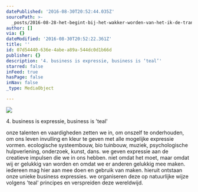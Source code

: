 ```yaml
---
datePublished: '2016-08-30T20:52:44.035Z'
sourcePath: >-
  _posts/2016-08-28-het-begint-bij-het-wakker-worden-van-het-ik-de-transformat.md
author: []
via: {}
dateModified: '2016-08-30T20:52:22.361Z'
title: ''
id: 07d54440-636e-4abe-a89a-544dc0d1b66d
publisher: {}
description: '4. business is expressie, business is ‘teal’'
starred: false
inFeed: true
hasPage: false
inNav: false
_type: MediaObject

---
```

![](https://the-grid-user-content.s3-us-west-2.amazonaws.com/ea7a6e16-6263-45bb-9a16-59d28c3ae6a8.jpg)

4\. business is expressie, business is 'teal'

onze talenten en vaardigheden zetten we in, om onszelf te onderhouden, om ons leven invulling en kleur te geven met alle mogelijke expressie vormen. ecologische systeembouw, bio tuinbouw, muziek, psychologische hulpverlening, onderzoek, kunst, dans. we geven expressie aan de creatieve impulsen die we in ons hebben. niet omdat het moet, maar omdat wij er gelukkig van worden en omdat we er anderen gelukkig mee maken. iedereen mag hier aan mee doen en gebruik van maken. hieruit ontstaan onze unieke business expressies. we organiseren deze op natuurlijke wijze volgens 'teal' principes en verspreiden deze wereldwijd.